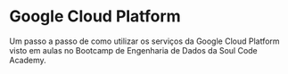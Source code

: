 # Google Cloud Platform
Um passo a passo de como utilizar os serviços da Google Cloud Platform visto em aulas no Bootcamp de Engenharia de Dados da Soul Code Academy.
